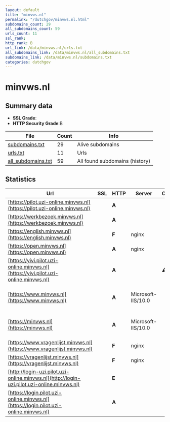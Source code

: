 ```yaml
---
layout: default
title: "minvws.nl"
permalink: "/dutchgov/minvws.nl.html"
subdomains_count: 29
all_subdomains_count: 59
urls_count: 11
ssl_rank: 
http_rank: B
url_link: /data/minvws.nl/urls.txt
all_subdomains_link: /data/minvws.nl/all_subdomains.txt
subdomains_link: /data/minvws.nl/subdomains.txt
categories: dutchgov
---
```



# minvws.nl
## Summary data


 - **SSL Grade**:
 - **HTTP Security Grade**:B


| File       | Count | Info |
|------------|-------|------|
|[subdomains.txt](/data/minvws.nl/subdomains.txt)|29|Alive subdomains|
|[urls.txt](/data/minvws.nl/urls.txt)|11|Urls|
|[all_subdomains.txt](/data/minvws.nl/all_subdomains.txt)|59|All found subdomains (history)|


## Statistics


| Url | SSL | HTTP | Server | Cookie | HSTS | CORS | CTO | CSP | XFO | XXP | RP |FP| Tech |Title |
|--------|-------|-------|------|------|------|------|------|------|------|------|------|------|------|------|
|[https://pilot.uzi-online.minvws.nl](https://pilot.uzi-online.minvws.nl)| | **A**|| |:white_check_mark: | | |:warning: | :white_check_mark: | | :white_check_mark: | |Basic HSTS|401 Unauthorized|
|[https://werkbezoek.minvws.nl](https://werkbezoek.minvws.nl)| | **A**|| |:white_check_mark: | | | | :white_check_mark: | :white_check_mark: | :white_check_mark: | |HSTS|Index | Minister...|
|[https://english.minvws.nl](https://english.minvws.nl)| | **F**|nginx| | | | | | | | :white_check_mark: | |Nginx|403 Forbidden|
|[https://open.minvws.nl](https://open.minvws.nl)| | **A**|nginx| |:white_check_mark: | | | :white_check_mark:| :white_check_mark: | :white_check_mark: | :white_check_mark: | |HSTS Nginx|Home |...|
|[https://yivi.pilot.uzi-online.minvws.nl](https://yivi.pilot.uzi-online.minvws.nl)| | **A**||:warning: |:white_check_mark: | | | :white_check_mark:| :white_check_mark: | | :white_check_mark: | |HSTS|YIVI Disclosure|
|[https://www.minvws.nl](https://www.minvws.nl)| | **A**|Microsoft-IIS/10.0| |:white_check_mark: | | |:warning: | :white_check_mark: | :white_check_mark: | :white_check_mark: | |HSTS IIS:10.0 Windows Server|Document Moved|
|[https://minvws.nl](https://minvws.nl)| | **A**|Microsoft-IIS/10.0| |:white_check_mark: | | |:warning: | :white_check_mark: | :white_check_mark: | :white_check_mark: | |HSTS IIS:10.0 Windows Server|Document Moved|
|[https://www.vragenlijst.minvws.nl](https://www.vragenlijst.minvws.nl)| | **F**|nginx| | | | | | | | :white_check_mark: | |HSTS Nginx|Onderzoekdoen.nl...|
|[https://vragenlijst.minvws.nl](https://vragenlijst.minvws.nl)| | **F**|nginx| | | | | | | | :white_check_mark: | |HSTS Nginx|Onderzoekdoen.nl...|
|[http://login-uzi.pilot.uzi-online.minvws.nl](http://login-uzi.pilot.uzi-online.minvws.nl)| | **E**|| | | | | | | | :white_check_mark: | |||
|[https://login.pilot.uzi-online.minvws.nl](https://login.pilot.uzi-online.minvws.nl)| | **A**|| |:white_check_mark: | | |:warning: | :white_check_mark: | | :white_check_mark: | |HSTS||

